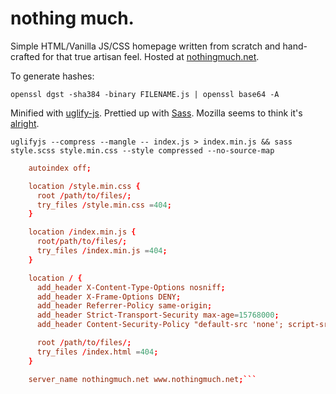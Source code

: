 # nothing much.

Simple HTML/Vanilla JS/CSS homepage written from scratch and hand-crafted for that true artisan feel. Hosted at [nothingmuch.net](https://www.nothingmuch.net).

To generate hashes:

`openssl dgst -sha384 -binary FILENAME.js | openssl base64 -A`

Minified with [uglify-js](https://github.com/mishoo/UglifyJS#readme). Prettied up with [Sass](https://sass-lang.com/). Mozilla seems to think it's [alright](https://developer.mozilla.org/en-US/observatory/analyze?host=nothingmuch.net).

```shell
uglifyjs --compress --mangle -- index.js > index.min.js && sass style.scss style.min.css --style compressed --no-source-map
```

```nginx.conf
	autoindex off;

	location /style.min.css {
	  root /path/to/files/;
	  try_files /style.min.css =404;
	}

	location /index.min.js {
	  root/path/to/files/;
	  try_files /index.min.js =404;
	}

	location / {
      add_header X-Content-Type-Options nosniff;
      add_header X-Frame-Options DENY;
      add_header Referrer-Policy same-origin;
      add_header Strict-Transport-Security max-age=15768000;
      add_header Content-Security-Policy "default-src 'none'; script-src 'self'; object-src 'none'; base-uri 'none'; style-src 'self' https://fonts.googleapis.com; font-src https://fonts.gstatic.com; form-action 'none'; frame-ancestors 'none'";

      root /path/to/files/;
	  try_files /index.html =404;
	}

    server_name nothingmuch.net www.nothingmuch.net;```
